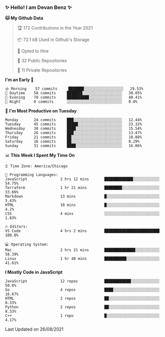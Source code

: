 ### ✨ Hello! I am Devan Benz ✨

<!--START_SECTION:waka-->
**🐱 My Github Data** 

> 🏆 172 Contributions in the Year 2021
 > 
> 📦 72.1 kB Used in Github's Storage 
 > 
> 💼 Opted to Hire
 > 
> 📜 32 Public Repositories 
 > 
> 🔑 11 Private Repositories  
 > 
**I'm an Early 🐤** 

```text
🌞 Morning    57 commits     ███████░░░░░░░░░░░░░░░░░░   29.53% 
🌆 Daytime    58 commits     ███████░░░░░░░░░░░░░░░░░░   30.05% 
🌃 Evening    78 commits     ██████████░░░░░░░░░░░░░░░   40.41% 
🌙 Night      0 commits      ░░░░░░░░░░░░░░░░░░░░░░░░░   0.0%

```
📅 **I'm Most Productive on Tuesday** 

```text
Monday       24 commits     ███░░░░░░░░░░░░░░░░░░░░░░   12.44% 
Tuesday      45 commits     █████░░░░░░░░░░░░░░░░░░░░   23.32% 
Wednesday    30 commits     ████░░░░░░░░░░░░░░░░░░░░░   15.54% 
Thursday     26 commits     ███░░░░░░░░░░░░░░░░░░░░░░   13.47% 
Friday       21 commits     ██░░░░░░░░░░░░░░░░░░░░░░░   10.88% 
Saturday     16 commits     ██░░░░░░░░░░░░░░░░░░░░░░░   8.29% 
Sunday       31 commits     ████░░░░░░░░░░░░░░░░░░░░░   16.06%

```


📊 **This Week I Spent My Time On** 

```text
⌚︎ Time Zone: America/Chicago

💬 Programming Languages: 
JavaScript               2 hrs 12 mins       █████████████░░░░░░░░░░░░   54.75% 
Terraform                1 hr 21 mins        ████████░░░░░░░░░░░░░░░░░   33.66% 
Markdown                 13 mins             █░░░░░░░░░░░░░░░░░░░░░░░░   5.43% 
HTML                     10 mins             █░░░░░░░░░░░░░░░░░░░░░░░░   4.2% 
CSS                      4 mins              ░░░░░░░░░░░░░░░░░░░░░░░░░   1.83%

🔥 Editors: 
VS Code                  4 hrs 2 mins        █████████████████████████   100.0%

💻 Operating System: 
Mac                      2 hrs 21 mins       ██████████████░░░░░░░░░░░   58.39% 
Linux                    1 hr 40 mins        ██████████░░░░░░░░░░░░░░░   41.61%

```

**I Mostly Code in JavaScript** 

```text
JavaScript               12 repos            ████████████░░░░░░░░░░░░░   50.0% 
Go                       4 repos             ████░░░░░░░░░░░░░░░░░░░░░   16.67% 
HTML                     2 repos             ██░░░░░░░░░░░░░░░░░░░░░░░   8.33% 
Python                   2 repos             ██░░░░░░░░░░░░░░░░░░░░░░░   8.33% 
C++                      1 repo              █░░░░░░░░░░░░░░░░░░░░░░░░   4.17%

```



 Last Updated on 26/08/2021
<!--END_SECTION:waka-->

<!--
**devanbenz/devanbenz** is a ✨ _special_ ✨ repository because its `README.md` (this file) appears on your GitHub profile.

Here are some ideas to get you started:

- 🔭 I’m currently working on ...
- 🌱 I’m currently learning ...
- 👯 I’m looking to collaborate on ...
- 🤔 I’m looking for help with ...
- 💬 Ask me about ...
- 📫 How to reach me: ...
- 😄 Pronouns: ...
- ⚡ Fun fact: ...
-->
